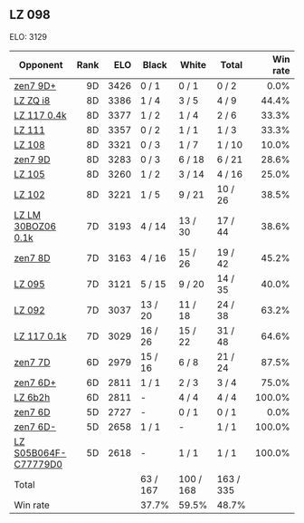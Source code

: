 ## LZ 098 ##

ELO: 3129

Opponent | Rank | ELO | Black | White | Total | Win rate
---------|-----:|----:|-------|-------|-------|-------:
[zen7 9D+](zen7%209D+.md) | 9D | 3426 | 0 / 1 | 0 / 1 | 0 / 2 | 0.0%
[LZ ZQ i8](LZ%20ZQ%20i8.md) | 8D | 3386 | 1 / 4 | 3 / 5 | 4 / 9 | 44.4%
[LZ 117 0.4k](LZ%20117%200.4k.md) | 8D | 3377 | 1 / 2 | 1 / 4 | 2 / 6 | 33.3%
[LZ 111](LZ%20111.md) | 8D | 3357 | 0 / 2 | 1 / 1 | 1 / 3 | 33.3%
[LZ 108](LZ%20108.md) | 8D | 3321 | 0 / 3 | 1 / 7 | 1 / 10 | 10.0%
[zen7 9D](zen7%209D.md) | 8D | 3283 | 0 / 3 | 6 / 18 | 6 / 21 | 28.6%
[LZ 105](LZ%20105.md) | 8D | 3260 | 1 / 2 | 3 / 14 | 4 / 16 | 25.0%
[LZ 102](LZ%20102.md) | 8D | 3221 | 1 / 5 | 9 / 21 | 10 / 26 | 38.5%
[LZ LM 30BOZ06 0.1k](LZ%20LM%2030BOZ06%200.1k.md) | 7D | 3193 | 4 / 14 | 13 / 30 | 17 / 44 | 38.6%
[zen7 8D](zen7%208D.md) | 7D | 3163 | 4 / 16 | 15 / 26 | 19 / 42 | 45.2%
[LZ 095](LZ%20095.md) | 7D | 3121 | 5 / 15 | 9 / 20 | 14 / 35 | 40.0%
[LZ 092](LZ%20092.md) | 7D | 3037 | 13 / 20 | 11 / 18 | 24 / 38 | 63.2%
[LZ 117 0.1k](LZ%20117%200.1k.md) | 7D | 3029 | 16 / 26 | 15 / 22 | 31 / 48 | 64.6%
[zen7 7D](zen7%207D.md) | 6D | 2979 | 15 / 16 | 6 / 8 | 21 / 24 | 87.5%
[zen7 6D+](zen7%206D+.md) | 6D | 2811 | 1 / 1 | 2 / 3 | 3 / 4 | 75.0%
[LZ 6b2h](LZ%206b2h.md) | 6D | 2811 | - | 4 / 4 | 4 / 4 | 100.0%
[zen7 6D](zen7%206D.md) | 5D | 2727 | - | 0 / 1 | 0 / 1 | 0.0%
[zen7 6D-](zen7%206D-.md) | 5D | 2658 | 1 / 1 | - | 1 / 1 | 100.0%
[LZ S05B064F-C77779D0](LZ%20S05B064F-C77779D0.md) | 5D | 2618 | - | 1 / 1 | 1 / 1 | 100.0%
Total | | | 63 / 167 | 100 / 168 | 163 / 335 | 
Win rate| | | 37.7% | 59.5% | 48.7% | 
